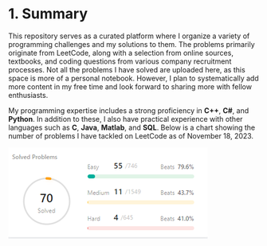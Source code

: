 # 1. Summary

This repository serves as a curated platform where I organize a variety of programming challenges and my solutions to them. The problems primarily originate from LeetCode, along with a selection from online sources, textbooks, and coding questions from various company recruitment processes. Not all the problems I have solved are uploaded here, as this space is more of a personal notebook. However, I plan to systematically add more content in my free time and look forward to sharing more with fellow enthusiasts.

My programming expertise includes a strong proficiency in **C++**, **C#**, and **Python**. In addition to these, I also have practical experience with other languages such as **C**, **Java**, **Matlab**, and **SQL**. Below is a chart showing the number of problems I have tackled on LeetCode as of November 18, 2023.

![Image Error](./SolvedProblems_20231118.png)
